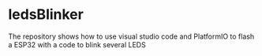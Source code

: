 # ledsBlinker

The repository shows how to use visual studio code and PlatformIO to flash a ESP32 with a code to blink several LEDS


